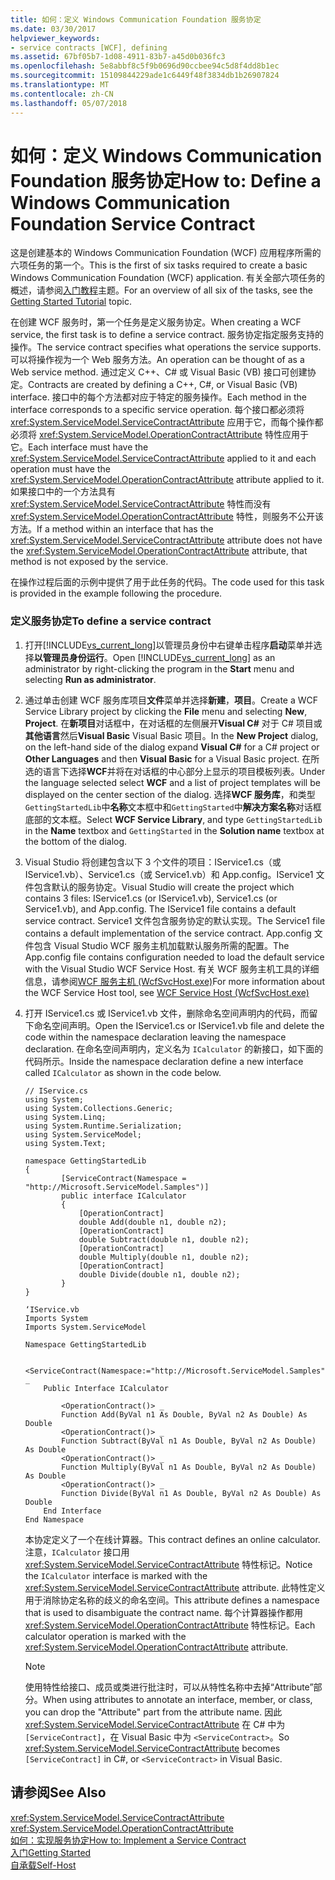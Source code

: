 ```yaml
---
title: 如何：定义 Windows Communication Foundation 服务协定
ms.date: 03/30/2017
helpviewer_keywords:
- service contracts [WCF], defining
ms.assetid: 67bf05b7-1d08-4911-83b7-a45d0b036fc3
ms.openlocfilehash: 5e8abbf8c5f9b0696d90ccbee94c5d8f4dd8b1ec
ms.sourcegitcommit: 15109844229ade1c6449f48f3834db1b26907824
ms.translationtype: MT
ms.contentlocale: zh-CN
ms.lasthandoff: 05/07/2018
---
```

# <a name="how-to-define-a-windows-communication-foundation-service-contract"></a><span data-ttu-id="f1a09-102">如何：定义 Windows Communication Foundation 服务协定</span><span class="sxs-lookup"><span data-stu-id="f1a09-102">How to: Define a Windows Communication Foundation Service Contract</span></span>
<span data-ttu-id="f1a09-103">这是创建基本的 Windows Communication Foundation (WCF) 应用程序所需的六项任务的第一个。</span><span class="sxs-lookup"><span data-stu-id="f1a09-103">This is the first of six tasks required to create a basic Windows Communication Foundation (WCF) application.</span></span> <span data-ttu-id="f1a09-104">有关全部六项任务的概述，请参阅[入门教程](../../../docs/framework/wcf/getting-started-tutorial.md)主题。</span><span class="sxs-lookup"><span data-stu-id="f1a09-104">For an overview of all six of the tasks, see the [Getting Started Tutorial](../../../docs/framework/wcf/getting-started-tutorial.md) topic.</span></span>  
  
 <span data-ttu-id="f1a09-105">在创建 WCF 服务时，第一个任务是定义服务协定。</span><span class="sxs-lookup"><span data-stu-id="f1a09-105">When creating a WCF service, the first task is to define a service contract.</span></span> <span data-ttu-id="f1a09-106">服务协定指定服务支持的操作。</span><span class="sxs-lookup"><span data-stu-id="f1a09-106">The service contract specifies what operations the service supports.</span></span> <span data-ttu-id="f1a09-107">可以将操作视为一个 Web 服务方法。</span><span class="sxs-lookup"><span data-stu-id="f1a09-107">An operation can be thought of as a Web service method.</span></span> <span data-ttu-id="f1a09-108">通过定义 C++、C# 或 Visual Basic (VB) 接口可创建协定。</span><span class="sxs-lookup"><span data-stu-id="f1a09-108">Contracts are created by defining a C++, C#, or Visual Basic (VB) interface.</span></span> <span data-ttu-id="f1a09-109">接口中的每个方法都对应于特定的服务操作。</span><span class="sxs-lookup"><span data-stu-id="f1a09-109">Each method in the interface corresponds to a specific service operation.</span></span> <span data-ttu-id="f1a09-110">每个接口都必须将 <xref:System.ServiceModel.ServiceContractAttribute> 应用于它，而每个操作都必须将 <xref:System.ServiceModel.OperationContractAttribute> 特性应用于它。</span><span class="sxs-lookup"><span data-stu-id="f1a09-110">Each interface must have the <xref:System.ServiceModel.ServiceContractAttribute> applied to it and each operation must have the <xref:System.ServiceModel.OperationContractAttribute> attribute applied to it.</span></span> <span data-ttu-id="f1a09-111">如果接口中的一个方法具有 <xref:System.ServiceModel.ServiceContractAttribute> 特性而没有 <xref:System.ServiceModel.OperationContractAttribute> 特性，则服务不公开该方法。</span><span class="sxs-lookup"><span data-stu-id="f1a09-111">If a method within an interface that has the <xref:System.ServiceModel.ServiceContractAttribute> attribute does not have the <xref:System.ServiceModel.OperationContractAttribute> attribute, that method is not exposed by the service.</span></span>  
  
 <span data-ttu-id="f1a09-112">在操作过程后面的示例中提供了用于此任务的代码。</span><span class="sxs-lookup"><span data-stu-id="f1a09-112">The code used for this task is provided in the example following the procedure.</span></span>  
  
### <a name="to-define-a-service-contract"></a><span data-ttu-id="f1a09-113">定义服务协定</span><span class="sxs-lookup"><span data-stu-id="f1a09-113">To define a service contract</span></span>  
  
1.  <span data-ttu-id="f1a09-114">打开[!INCLUDE[vs_current_long](../../../includes/vs-current-long-md.md)]以管理员身份中右键单击程序**启动**菜单并选择**以管理员身份运行**。</span><span class="sxs-lookup"><span data-stu-id="f1a09-114">Open  [!INCLUDE[vs_current_long](../../../includes/vs-current-long-md.md)] as an administrator by right-clicking the program in the **Start** menu and selecting **Run as administrator**.</span></span>  
  
2.  <span data-ttu-id="f1a09-115">通过单击创建 WCF 服务库项目**文件**菜单并选择**新建**，**项目**。</span><span class="sxs-lookup"><span data-stu-id="f1a09-115">Create a WCF Service Library project by clicking the **File** menu and selecting **New**, **Project**.</span></span> <span data-ttu-id="f1a09-116">在**新项目**对话框中，在对话框的左侧展开**Visual C#** 对于 C# 项目或**其他语言**然后**Visual Basic** Visual Basic 项目。</span><span class="sxs-lookup"><span data-stu-id="f1a09-116">In the **New Project** dialog, on the left-hand side of the dialog expand **Visual C#** for a C# project or **Other Languages** and then **Visual Basic** for a Visual Basic project.</span></span> <span data-ttu-id="f1a09-117">在所选的语言下选择**WCF**并将在对话框的中心部分上显示的项目模板列表。</span><span class="sxs-lookup"><span data-stu-id="f1a09-117">Under the language selected select **WCF** and a list of project templates will be displayed on the center section of the dialog.</span></span> <span data-ttu-id="f1a09-118">选择**WCF 服务库**，和类型`GettingStartedLib`中**名称**文本框中和`GettingStarted`中**解决方案名称**对话框底部的文本框。</span><span class="sxs-lookup"><span data-stu-id="f1a09-118">Select **WCF Service Library**, and type `GettingStartedLib` in the **Name** textbox and `GettingStarted` in the **Solution name** textbox at the bottom of the dialog.</span></span>  
  
3.  <span data-ttu-id="f1a09-119">Visual Studio 将创建包含以下 3 个文件的项目：IService1.cs（或 IService1.vb）、Service1.cs（或 Service1.vb）和 App.config。IService1 文件包含默认的服务协定。</span><span class="sxs-lookup"><span data-stu-id="f1a09-119">Visual Studio will create the project which contains 3 files: IService1.cs (or IService1.vb), Service1.cs (or Service1.vb), and App.config.  The IService1 file contains a default service contract.</span></span>  <span data-ttu-id="f1a09-120">Service1 文件包含服务协定的默认实现。</span><span class="sxs-lookup"><span data-stu-id="f1a09-120">The Service1 file contains a default implementation of the service contract.</span></span> <span data-ttu-id="f1a09-121">App.config 文件包含 Visual Studio WCF 服务主机加载默认服务所需的配置。</span><span class="sxs-lookup"><span data-stu-id="f1a09-121">The App.config file contains configuration needed to load the default service with the Visual Studio WCF Service Host.</span></span> <span data-ttu-id="f1a09-122">有关 WCF 服务主机工具的详细信息，请参阅[WCF 服务主机 (WcfSvcHost.exe)](../../../docs/framework/wcf/wcf-service-host-wcfsvchost-exe.md)</span><span class="sxs-lookup"><span data-stu-id="f1a09-122">For more information about the WCF Service Host tool, see [WCF Service Host (WcfSvcHost.exe)](../../../docs/framework/wcf/wcf-service-host-wcfsvchost-exe.md)</span></span>  
  
4.  <span data-ttu-id="f1a09-123">打开 IService1.cs 或 IService1.vb 文件，删除命名空间声明内的代码，而留下命名空间声明。</span><span class="sxs-lookup"><span data-stu-id="f1a09-123">Open the IService1.cs or IService1.vb file and delete the code within the namespace declaration leaving the namespace declaration.</span></span> <span data-ttu-id="f1a09-124">在命名空间声明内，定义名为 `ICalculator` 的新接口，如下面的代码所示。</span><span class="sxs-lookup"><span data-stu-id="f1a09-124">Inside the namespace declaration define a new interface called `ICalculator` as shown in the code below.</span></span>  
  
    ```  
    // IService.cs  
    using System;  
    using System.Collections.Generic;  
    using System.Linq;  
    using System.Runtime.Serialization;  
    using System.ServiceModel;  
    using System.Text;  
  
    namespace GettingStartedLib  
    {  
            [ServiceContract(Namespace = "http://Microsoft.ServiceModel.Samples")]  
            public interface ICalculator  
            {  
                [OperationContract]  
                double Add(double n1, double n2);  
                [OperationContract]  
                double Subtract(double n1, double n2);  
                [OperationContract]  
                double Multiply(double n1, double n2);  
                [OperationContract]  
                double Divide(double n1, double n2);  
            }  
    }  
    ```  
  
    ```  
    ‘IService.vb  
    Imports System  
    Imports System.ServiceModel  
  
    Namespace GettingStartedLib  
  
        <ServiceContract(Namespace:="http://Microsoft.ServiceModel.Samples")> _  
        Public Interface ICalculator  
  
            <OperationContract()> _  
            Function Add(ByVal n1 As Double, ByVal n2 As Double) As Double  
            <OperationContract()> _  
            Function Subtract(ByVal n1 As Double, ByVal n2 As Double) As Double  
            <OperationContract()> _  
            Function Multiply(ByVal n1 As Double, ByVal n2 As Double) As Double  
            <OperationContract()> _  
            Function Divide(ByVal n1 As Double, ByVal n2 As Double) As Double  
        End Interface  
    End Namespace  
    ```  
  
     <span data-ttu-id="f1a09-125">本协定定义了一个在线计算器。</span><span class="sxs-lookup"><span data-stu-id="f1a09-125">This contract defines an online calculator.</span></span> <span data-ttu-id="f1a09-126">注意，`ICalculator` 接口用 <xref:System.ServiceModel.ServiceContractAttribute> 特性标记。</span><span class="sxs-lookup"><span data-stu-id="f1a09-126">Notice the `ICalculator` interface is marked with the <xref:System.ServiceModel.ServiceContractAttribute> attribute.</span></span> <span data-ttu-id="f1a09-127">此特性定义用于消除协定名称的歧义的命名空间。</span><span class="sxs-lookup"><span data-stu-id="f1a09-127">This attribute defines a namespace that is used to disambiguate the contract name.</span></span> <span data-ttu-id="f1a09-128">每个计算器操作都用 <xref:System.ServiceModel.OperationContractAttribute> 特性标记。</span><span class="sxs-lookup"><span data-stu-id="f1a09-128">Each calculator operation is marked with the <xref:System.ServiceModel.OperationContractAttribute> attribute.</span></span>  
  
    > [!NOTE]
    >  <span data-ttu-id="f1a09-129">使用特性给接口、成员或类进行批注时，可以从特性名称中去掉“Attribute”部分。</span><span class="sxs-lookup"><span data-stu-id="f1a09-129">When using attributes to annotate an interface, member, or class, you can drop the "Attribute" part from the attribute name.</span></span> <span data-ttu-id="f1a09-130">因此 <xref:System.ServiceModel.ServiceContractAttribute> 在 C# 中为 `[ServiceContract]`，在 Visual Basic 中为 `<ServiceContract>`。</span><span class="sxs-lookup"><span data-stu-id="f1a09-130">So <xref:System.ServiceModel.ServiceContractAttribute> becomes `[ServiceContract]` in C#, or `<ServiceContract>` in Visual Basic.</span></span>  
  
## <a name="see-also"></a><span data-ttu-id="f1a09-131">请参阅</span><span class="sxs-lookup"><span data-stu-id="f1a09-131">See Also</span></span>  
 <xref:System.ServiceModel.ServiceContractAttribute>  
 <xref:System.ServiceModel.OperationContractAttribute>  
 [<span data-ttu-id="f1a09-132">如何：实现服务协定</span><span class="sxs-lookup"><span data-stu-id="f1a09-132">How to: Implement a Service Contract</span></span>](../../../docs/framework/wcf/how-to-implement-a-wcf-contract.md)  
 [<span data-ttu-id="f1a09-133">入门</span><span class="sxs-lookup"><span data-stu-id="f1a09-133">Getting Started</span></span>](../../../docs/framework/wcf/samples/getting-started-sample.md)  
 [<span data-ttu-id="f1a09-134">自承载</span><span class="sxs-lookup"><span data-stu-id="f1a09-134">Self-Host</span></span>](../../../docs/framework/wcf/samples/self-host.md)

